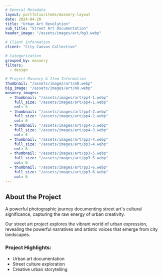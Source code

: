 ```yaml
---
# General Metadata
layout: portfolio/items/masonry-layout
date: 2024-04-20
title: "Urban Art Revolution"
sub_title: "Street Art Documentation"
header_image: "/assets/images/art/bg3.webp"

# Client Information
client: "City Canvas Collective"

# Categorization
grouped_by: masonry
filters:
  - design

# Project Masonry & Item Information
thumbnail: "/assets/images/art/m8.webp"
big_image: "/assets/images/art/m8.webp"
masonry_images:
  - thumbnail: "/assets/images/art/pp4-1.webp"
    full_size: "/assets/images/art/pp4-1.webp"
    col: 6
  - thumbnail: "/assets/images/art/pp4-2.webp"
    full_size: "/assets/images/art/pp4-2.webp"
    col: 6
  - thumbnail: "/assets/images/art/pp4-3.webp"
    full_size: "/assets/images/art/pp4-3.webp"
    col: 6
  - thumbnail: "/assets/images/art/pp3-4.webp"
    full_size: "/assets/images/art/pp3-4.webp"
    col: 6
  - thumbnail: "/assets/images/art/pp3-5.webp"
    full_size: "/assets/images/art/pp3-5.webp"
    col: 6
  - thumbnail: "/assets/images/art/pp3-6.webp"
    full_size: "/assets/images/art/pp3-6.webp"
    col: 6
---
```


## About the Project
<p class="lead">A powerful photographic journey documenting street art's cultural significance, capturing the raw energy of urban creativity.</p>

Our street art project explores the vibrant world of urban expression, revealing the powerful narratives and artistic voices that emerge from city landscapes.

### Project Highlights:
- Urban art documentation
- Street culture exploration
- Creative urban storytelling
